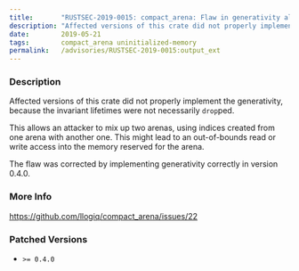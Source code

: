 ```yaml
---
title:       "RUSTSEC-2019-0015: compact_arena: Flaw in generativity allows out-of-bounds access"
description: "Affected versions of this crate did not properly implement the generativity, because the invariant lifetimes were not necessarily dropped. This allows an attacker to mix up two arenas, using indices created from one arena with another one. This might lead to an outofbounds read or write access into the memory reserved for the arena. The flaw was corrected by implementing generativity correctly in version 0.4.0."
date:        2019-05-21
tags:        compact_arena uninitialized-memory
permalink:   /advisories/RUSTSEC-2019-0015:output_ext
---
```


### Description

Affected versions of this crate did not properly implement the generativity,
because the invariant lifetimes were not necessarily `drop`ped.

This allows an attacker to mix up two arenas, using indices created from one
arena with another one. This might lead to an out-of-bounds read or write
access into the memory reserved for the arena.

The flaw was corrected by implementing generativity correctly in version 0.4.0.

### More Info

<https://github.com/llogiq/compact_arena/issues/22>

### Patched Versions

- `>= 0.4.0`


